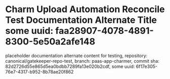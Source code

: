# Charm Upload Automation Reconcile Test Documentation Alternate Title some uuid: faa28907-4078-4891-8300-5e50a2afe148
 placeholder documentation alternate content for testing,  repository: canonical/gatekeeper-repo-test,  branch: paas-app-charmer,  commit sha: 82d2726d55e865d5ea0bdbb7289fa13e020b2cdf,  some uuid: 6f17e305-76e7-4317-b952-8b78ae20f862